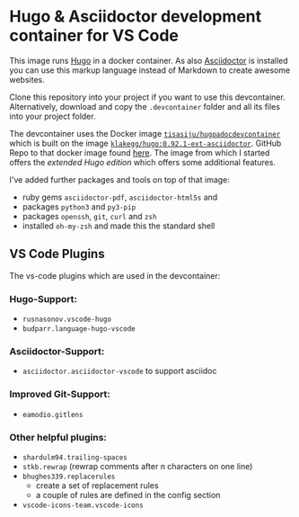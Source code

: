 # Hugo & Asciidoctor development container for VS Code

This image runs [Hugo](https://gohugo.io/) in a docker container. As also [Asciidoctor](https://asciidoctor.org/) is installed you can use this markup language instead of Markdown to create awesome websites.

Clone this repository into your project if you want to use this devcontainer. Alternatively, download and copy the `.devcontainer` folder and all its files into your project folder.

The devcontainer uses the Docker image [`tisasiju/hugoadocdevcontainer`](https://hub.docker.com/r/tisasiju/hugoadocdevcontainer) which is built on the image [`klakegg/hugo:0.92.1-ext-asciidoctor`](https://hub.docker.com/r/klakegg/hugo). GitHub Repo to that docker image found [here](https://github.com/klakegg/docker-hugo). The image from which I started offers the _extended Hugo edition_ which offers some additional features.

I've added further packages and tools on top of that image:

- ruby gems `asciidoctor-pdf`, `asciidoctor-html5s` and 
- packages `python3` and `py3-pip`
- packages `openssh`, `git`, `curl` and `zsh` 
- installed `oh-my-zsh` and made this the standard shell

## VS Code Plugins

The vs-code plugins which are used in the devcontainer:

### Hugo-Support:

- `rusnasonov.vscode-hugo`
- `budparr.language-hugo-vscode`

### Asciidoctor-Support:

- `asciidoctor.asciidoctor-vscode` to support asciidoc

### Improved Git-Support:

- `eamodio.gitlens`

### Other helpful plugins:

- `shardulm94.trailing-spaces`
- `stkb.rewrap` (rewrap comments after n characters on one line)
- `bhughes339.replacerules`
    - create a set of replacement rules
    - a couple of rules are defined in the config section
- `vscode-icons-team.vscode-icons`

